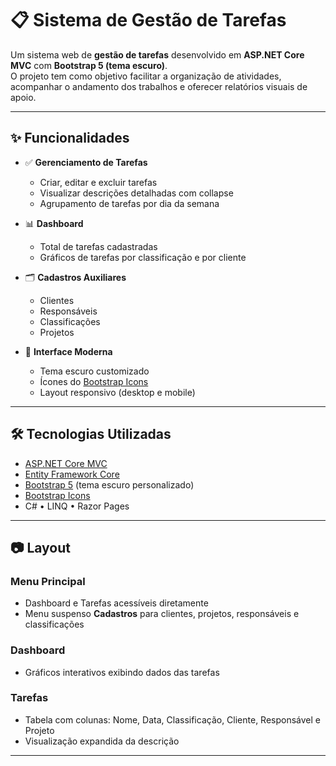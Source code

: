 # 📋 Sistema de Gestão de Tarefas

Um sistema web de **gestão de tarefas** desenvolvido em **ASP.NET Core MVC** com **Bootstrap 5 (tema escuro)**.  
O projeto tem como objetivo facilitar a organização de atividades, acompanhar o andamento dos trabalhos e oferecer relatórios visuais de apoio.

---

## ✨ Funcionalidades

- ✅ **Gerenciamento de Tarefas**
  - Criar, editar e excluir tarefas
  - Visualizar descrições detalhadas com collapse
  - Agrupamento de tarefas por dia da semana

- 📊 **Dashboard**
  - Total de tarefas cadastradas
  - Gráficos de tarefas por classificação e por cliente

- 🗂️ **Cadastros Auxiliares**
  - Clientes
  - Responsáveis
  - Classificações
  - Projetos

- 🎨 **Interface Moderna**
  - Tema escuro customizado
  - Ícones do [Bootstrap Icons](https://icons.getbootstrap.com/)
  - Layout responsivo (desktop e mobile)

---

## 🛠️ Tecnologias Utilizadas

- [ASP.NET Core MVC](https://learn.microsoft.com/aspnet/core)  
- [Entity Framework Core](https://learn.microsoft.com/ef/core)  
- [Bootstrap 5](https://getbootstrap.com/) (tema escuro personalizado)  
- [Bootstrap Icons](https://icons.getbootstrap.com/)  
- C# • LINQ • Razor Pages  

---

## 📷 Layout

### Menu Principal
- Dashboard e Tarefas acessíveis diretamente
- Menu suspenso **Cadastros** para clientes, projetos, responsáveis e classificações

### Dashboard
- Gráficos interativos exibindo dados das tarefas

### Tarefas
- Tabela com colunas: Nome, Data, Classificação, Cliente, Responsável e Projeto
- Visualização expandida da descrição

---
